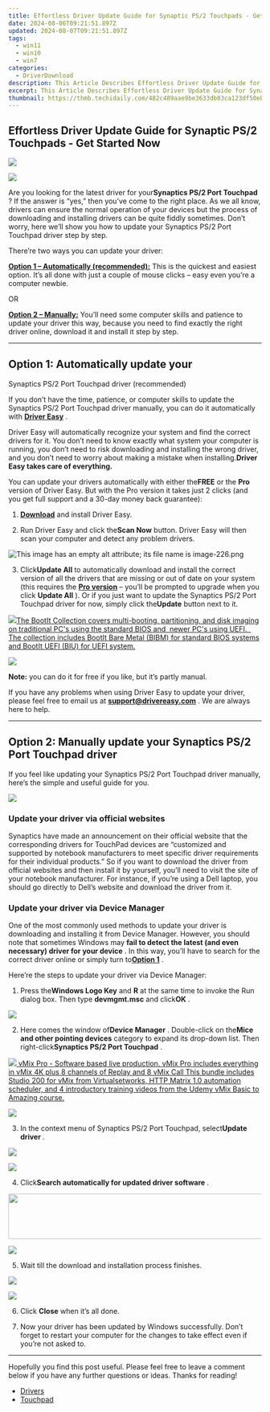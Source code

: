 ```yaml
---
title: Effortless Driver Update Guide for Synaptic PS/2 Touchpads - Get Started Now
date: 2024-08-06T09:21:51.897Z
updated: 2024-08-07T09:21:51.897Z
tags:
  - win11
  - win10
  - win7
categories:
  - DriverDownload
description: This Article Describes Effortless Driver Update Guide for Synaptic PS/2 Touchpads - Get Started Now
excerpt: This Article Describes Effortless Driver Update Guide for Synaptic PS/2 Touchpads - Get Started Now
thumbnail: https://thmb.techidaily.com/482c489aae9be3633db03ca123df50eb46b4ca67b2d63a56b54a85ecacf2cf27.jpg
---
```


## Effortless Driver Update Guide for Synaptic PS/2 Touchpads - Get Started Now

<!-- affiliate ads begin -->
<a href="https://shop.copernic.com/order/checkout.php?PRODS=41033095&QTY=1&AFFILIATE=108875&CART=1"><img src="https://secure.2checkout.com/images/merchant/8d30aa96e72440759f74bd2306c1fa3d/Copernic-2023-Affiliate-728x90-Advanced-3YR.png" border="0"></a>
<!-- affiliate ads end -->
![](https://images.drivereasy.com/wp-content/uploads/2019/05/image-225.png)

 Are you looking for the latest driver for your**Synaptics PS/2 Port Touchpad** ? If the answer is “yes,” then you’ve come to the right place. As we all know, drivers can ensure the normal operation of your devices but the process of downloading and installing drivers can be quite fiddly sometimes. Don’t worry, here we’ll show you how to update your Synaptics PS/2 Port Touchpad driver step by step.

There’re two ways you can update your driver:

[](https://tools.techidaily.com/drivereasy/download/) **[Option 1 – Automatically (recommended):](https://tools.techidaily.com/drivereasy/download/)**  This is the quickest and easiest option. It’s all done with just a couple of mouse clicks – easy even you’re a computer newbie.

OR

**[Option 2 – Manually:](https://tools.techidaily.com/drivereasy/download/)**  You’ll need some computer skills and patience to update your driver this way, because you need to find exactly the right driver online, download it and install it step by step.

---

## Option 1: Automatically update your  

 Synaptics PS/2 Port Touchpad driver (recommended)

 If you don’t have the time, patience, or computer skills to update the Synaptics PS/2 Port Touchpad driver manually, you can do it automatically with **[Driver Easy](https://tools.techidaily.com/drivereasy/download/)**  .

 Driver Easy will automatically recognize your system and find the correct drivers for it. You don’t need to know exactly what system your computer is running, you don’t need to risk downloading and installing the wrong driver, and you don’t need to worry about making a mistake when installing.**Driver Easy takes care of everything.**

 You can update your drivers automatically with either the**FREE**  or the **Pro**  version of Driver Easy. But with the Pro version it takes just 2 clicks (and you get full support and a 30-day money back guarantee):

 1) **[Download](https://tools.techidaily.com/drivereasy/download/)**  and install Driver Easy.

 2) Run Driver Easy and click the**Scan Now** button. Driver Easy will then scan your computer and detect any problem drivers.

![This image has an empty alt attribute; its file name is image-226.png](https://images.drivereasy.com/wp-content/uploads/2019/05/image-226.png)

 3) Click**Update All** to automatically download and install the correct version of all the drivers that are missing or out of date on your system (this requires the **[Pro version](https://tools.techidaily.com/drivereasy/download/)**  – you’ll be prompted to upgrade when you click **Update All** ). Or if you just want to update the Synaptics PS/2 Port Touchpad driver for now, simply click the**Update** button next to it.

<!-- affiliate ads begin -->
<a href="https://secure.2checkout.com/order/checkout.php?PRODS=45152810&QTY=1&AFFILIATE=108875&CART=1"> <img src="https://secure.avangate.com/images/merchant/842ca578342915ccb8ae069595ba7233/products/copy_bootit-ss1_178x139.jpg" border="0">The BootIt Collection covers multi-booting, partitioning, and disk imaging on traditional PC's using the standard BIOS and  newer PC's using UEFI.   The collection includes BootIt Bare Metal (BIBM) for standard BIOS systems and BootIt UEFI (BIU) for UEFI system. 
</a>
<!-- affiliate ads end -->
![](https://images.drivereasy.com/wp-content/uploads/2019/05/image-227.png)

**Note:** you can do it for free if you like, but it’s partly manual.

 If you have any problems when using Driver Easy to update your driver, please feel free to email us at **<support@drivereasy.com>** . We are always here to help.

---

## Option 2: Manually update your Synaptics PS/2 Port Touchpad driver

 If you feel like updating your Synaptics PS/2 Port Touchpad driver manually, here’s the simple and useful guide for you.

<!-- affiliate ads begin -->
<a href="https://store.nero.com/order/checkout.php?PRODS=42296740&QTY=1&AFFILIATE=108875&CART=1"><img src="https://www.nero.com/nero-com-wAssets/img/banners/2023/biu/Nero_BackItUp_Screen_2.webp" border="0"></a>
<!-- affiliate ads end -->
### Update your driver via official websites

 Synaptics have made an announcement on their official website that the corresponding drivers for TouchPad devices are “customized and supported by notebook manufacturers to meet specific driver requirements for their individual products.” So if you want to download the driver from official websites and then install it by yourself, you’ll need to visit the site of your notebook manufacturer. For instance, if you’re using a Dell laptop, you should go directly to Dell’s website and download the driver from it.

### Update your driver via Device Manager

 One of the most commonly used methods to update your driver is downloading and installing it from Device Manager. However, you should note that sometimes Windows may **fail to detect the latest (and even necessary) driver for your device** . In this way, you’ll have to search for the correct driver online or simply turn to[**Option 1**](https://tools.techidaily.com/drivereasy/download/) .

Here’re the steps to update your driver via Device Manager:

 1) Press the**Windows Logo Key** and **R** at the same time to invoke the Run dialog box. Then type **devmgmt.msc**  and click**OK** .

![](https://images.drivereasy.com/wp-content/uploads/2019/05/Snap13.png)

 2) Here comes the window of**Device Manager** . Double-click on the**Mice and other pointing devices** category to expand its drop-down list. Then right-click**Synaptics PS/2 Port Touchpad** .

<!-- affiliate ads begin -->
<a href="https://secure.2checkout.com/order/checkout.php?PRODS=30901410&QTY=1&AFFILIATE=108875&CART=1"> <img src="https://secure.avangate.com/images/merchant/ce9a6fb2becc2d235e62b125e9260102/products/copy_1_copy_vMixCallScreenshot1-large.jpg" border="0"> vMix Pro - Software based live production. vMix Pro includes everything in vMix 4K plus 8 channels of Replay and 8 vMix Call 
This bundle includes Studio 200 for vMix from Virtualsetworks, HTTP Matrix 1.0 automation scheduler, and 4 introductory training videos from the Udemy vMix Basic to Amazing course. </a>
<!-- affiliate ads end -->
![](https://images.drivereasy.com/wp-content/uploads/2019/05/image-230.png)

 3) In the context menu of Synaptics PS/2 Port Touchpad, select**Update driver** .

<!-- affiliate ads begin -->
<a href="https://estore.winxdvd.com/order/checkout.php?PRODS=4081991&QTY=1&AFFILIATE=108875&CART=1"><img src="https://www.winxdvd.com/affiliate/new-banner/wt-500x500.jpg" border="0"></a>
<!-- affiliate ads end -->
![](https://images.drivereasy.com/wp-content/uploads/2019/05/image-231.png)

 4) Click**Search automatically for updated driver software** .

<!-- affiliate ads begin -->
<a href="https://united.elfm.net/c/5597632/517826/4704" target="_top" id="517826"><img src="//a.impactradius-go.com/display-ad/4704-517826" border="0" alt="" width="728" height="90"/></a><img height="0" width="0" src="https://united.elfm.net/i/5597632/517826/4704" style="position:absolute;visibility:hidden;" border="0" />
<!-- affiliate ads end -->
![](https://images.drivereasy.com/wp-content/uploads/2019/05/image-232.png)

5) Wait till the download and installation process finishes.

![](https://images.drivereasy.com/wp-content/uploads/2019/05/image-233.png)

![](https://images.drivereasy.com/wp-content/uploads/2019/05/image-234.png)

 6) Click **Close** when it’s all done.

 7) Now your driver has been updated by Windows successfully. Don’t forget to restart your computer for the changes to take effect even if you’re not asked to.

---

 Hopefully you find this post useful. Please feel free to leave a comment below if you have any further questions or ideas. Thanks for reading!

* [Drivers](https://tools.techidaily.com/drivereasy/download/)
* [Touchpad](https://tools.techidaily.com/drivereasy/download/)

<ins class="adsbygoogle"
     style="display:block"
     data-ad-format="autorelaxed"
     data-ad-client="ca-pub-7571918770474297"
     data-ad-slot="1223367746"></ins>



<ins class="adsbygoogle"
     style="display:block"
     data-ad-client="ca-pub-7571918770474297"
     data-ad-slot="8358498916"
     data-ad-format="auto"
     data-full-width-responsive="true"></ins>
